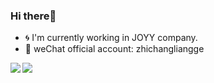 ### Hi there👋

- 🌀 I'm currently working in JOYY company.
- 🌈 weChat official account: zhichangliangge

<a href="https://github.com/anuraghazra/github-readme-stats">
  <img align="left" src="https://github-readme-stats.vercel.app/api/top-langs/?username=suncle1993&hide=html&layout=compact&card_width=250" />
</a>

<a href="https://github.com/anuraghazra/github-readme-stats">
  <img align="left" src="https://github-readme-stats.vercel.app/api?username=suncle1993&hide=contribs,issues&count_private=true" />
  </a>
